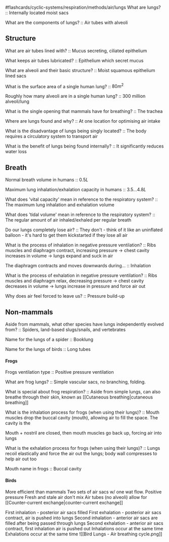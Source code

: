 #flashcards/cyclic-systems/respiration/methods/air/lungs
What are lungs? :: Internally located moist sacs 
<!--SR:!2023-12-01,4,270-->
What are the components of lungs? :: Air tubes with alveoli
<!--SR:!2023-11-30,3,250-->
## Structure
What are air tubes lined with? :: Mucus secreting, ciliated epithelium
<!--SR:!2023-11-28,1,230-->
What keeps air tubes lubricated? :: Epithelium which secret mucus
<!--SR:!2023-11-30,3,250-->
What are alveoli and their basic structure? :: Moist squamous epithelium lined sacs
<!--SR:!2023-11-30,3,250-->
What is the surface area of a single human lung? :: $80m^{2}$
<!--SR:!2023-11-30,3,250-->
Roughly how many alveoli are in a single human lung? :: 300 million alveoli/lung
<!--SR:!2023-11-28,1,230-->
What is the single opening that mammals have for breathing? :: The trachea
<!--SR:!2023-11-30,3,250-->
Where are lungs found and why? :: At one location for optimising air intake 
<!--SR:!2023-12-01,4,270-->
What is the disadvantage of lungs being singly located? :: The body requires a circulatory system to transport air
<!--SR:!2023-11-28,1,230-->

What is the benefit of lungs being found internally? :: It significantly reduces water loss
<!--SR:!2023-12-01,4,270-->

## Breath
Normal breath volume in humans :: $0.5L$
<!--SR:!2023-11-28,1,230-->
Maximum lung inhalation/exhalation capacity in humans :: $3.5...4.8L$ 
<!--SR:!2023-11-30,3,250-->
What does 'vital capacity' mean in reference to the respiratory system? :: The maximum lung inhalation and exhalation volume
<!--SR:!2023-11-30,3,250-->
What does 'tidal volume' mean in reference to the respiratory system? :: The regular amount of air inhaled/exhaled per regular breath 
<!--SR:!2023-11-30,3,250-->

Do our lungs completely lose air? :: They don't - think of it like an uninflated balloon - it's hard to get them kickstarted if they lose all air
<!--SR:!2023-12-01,4,270-->

What is the process of inhalation in negative pressure ventilation? :: Ribs muscles and diaphragm contract, increasing pressure -> chest cavity increases in volume -> lungs expand and suck in air
<!--SR:!2023-11-28,1,230-->

The diaphragm contracts and moves downwards during... :: Inhalation

What is the process of exhalation in negative pressure ventilation? :: Ribs muscles and diaphragm relax, decreasing pressure -> chest cavity decreases in volume -> lungs increase in pressure and force air out
<!--SR:!2023-11-28,1,230-->
Why does air feel forced to leave us? :: Pressure build-up
<!--SR:!2023-11-30,3,250-->


## Non-mammals
Aside from mammals, what other species have lungs independently evolved from? :: Spiders, land-based slugs/snails, and vertebrates
<!--SR:!2023-11-28,1,230-->
Name for the lungs of a spider :: Booklung
<!--SR:!2023-12-01,4,270-->
Name for the lungs of birds :: Long tubes
<!--SR:!2023-11-30,3,250-->

#### Frogs
Frogs ventilation type :: Positive pressure ventilation
<!--SR:!2023-12-01,4,270-->
What are frog lungs? :: Simple vascular sacs, no branching, folding.
<!--SR:!2023-11-28,1,230-->
What is special about frog respiration? :: Aside from simple lungs, can also breathe through their skin, known as [[Cutaneous breathing|cutaneous breathing]]
<!--SR:!2023-12-01,4,270-->

What is the inhalation process for frogs (when using their lungs)? :: Mouth muscles drop the buccal cavity (mouth), allowing air to fill the space. The cavity is the
<!--SR:!2023-11-30,3,250-->
Mouth + nostril are closed, then mouth muscles go back up, forcing air into lungs

What is the exhalation process for frogs (when using their lungs)? :: Lungs recoil elastically and force the air out the lungs; body wall compresses to help air out too
<!--SR:!2023-11-28,1,230-->
Mouth name in frogs :: Buccal cavity
<!--SR:!2023-12-01,4,270-->

#### Birds
More efficient than mammals
Two sets of air sacs w/ one wat flow. Positive pressure
Fresh and stale air don't mix
Air tubes (no alveoli) allow for [[Counter-current exchange|counter-current exchange]]

First inhalation - posterior air sacs filled
First exhalation - posterior air sacs contract, air is pushed into lungs
Second inhalation - anterior air sacs are filled after being passed through lungs
Second exhalation - anterior air sacs contract, first inhalation air is pushed out
Inhalations occur at the same time
Exhalations occur at the same time
![[Bird Lungs - Air breathing cycle.png]]

